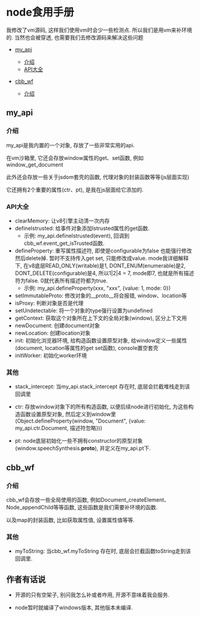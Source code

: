 # node食用手册

我修改了vm源码, 这样我们使用vm时会少一些检测点. 所以我们是用vm来补环境的. 当然也会被穿透, 也需要我们去修改源码来解决这些问题


- [my_api](#my_api)
    - [介绍](#介绍)
    - [API大全](#API大全)

- [cbb_wf](#cbb_wf)
    - [介绍](#介绍)


## my_api

### 介绍

my_api是我内置的一个对象, 存放了一些非常实用的api.

在vm沙箱里, 它还会存放window属性的get、set函数, 例如window_get_document
 
此外还会存放一些关于jsdom套壳的函数, 代理对象的封装函数等等(js层面实现)

它还拥有2个重要的属性(ctr、pt), 是我在js层面给它添加的.

### API大全

- clearMemory: 让v8引擎主动清一次内存
- defineIstrusted: 给事件对象添加Istrusted属性的get函数.
    - 示例: my_api.defineIstrusted(event), 回调到cbb_wf.event_get_isTrusted函数.
- defineProperty: 重写属性描述符, 即使是configurable为false 也能强行修改然后delete掉. 暂时不支持传入get set, 只能修改成value. 
mode我详细解释下, 在v8底层READ_ONLY(writable)是1, DONT_ENUM(enumerable)是2, DONT_DELETE(configurable)是4, 所以1|2|4 = 7, mode即7, 也就是所有描述符为false. 
0就代表所有描述符都为true.
    - 示例: my_api.defineProperty(xxx, "xxx", {value: 1, mode: 0})
- setImmutableProto: 修改对象的__proto__将会报错, window、location等
- isProxy: 判断对象是否是代理
- setUndetectable: 将一个对象的type强行设置为undefined
- getContext: 获取这个对象所在上下文的全局对象(window), 区分上下文用
- newDocument: 创建document对象
- newLocation: 创建location对象
- init: 初始化浏览器环境, 给构造函数设置原型对象, 给window定义一些属性(document, location等属性的get set函数), console置空套壳 
- initWorker: 初始化worker环境

### 其他

- stack_intercept: 当my_api.stack_intercept 存在时, 底层会拦截堆栈走到该回调里

- ctr: 存放window对象下的所有构造函数, 以便后续node进行初始化, 为这些构造函数设置原型对象, 
然后定义到window里(Object.defineProperty(window, "Document", {value: my_api.ctr.Document, 描述符忽略}))

- pt: node底层初始化一些不拥有constructor的原型对象(window.speechSynthesis.__proto__), 并定义在my_api.pt下.

## cbb_wf

### 介绍

cbb_wf会存放一些全局使用的函数, 例如Document_createElement、Node_appendChild等等函数, 这些函数是我们需要补环境的函数.

以及map的封装函数, 比如获取属性值, 设置属性值等等.

### 其他

- myToString: 当cbb_wf.myToString 存在时, 底层会拦截函数toString走到该回调里.

## 作者有话说

- 开源的只有空架子, 别问我怎么补或者咋用, 开源不意味着我会服务.

- node暂时就编译了windows版本, 其他版本未编译.

